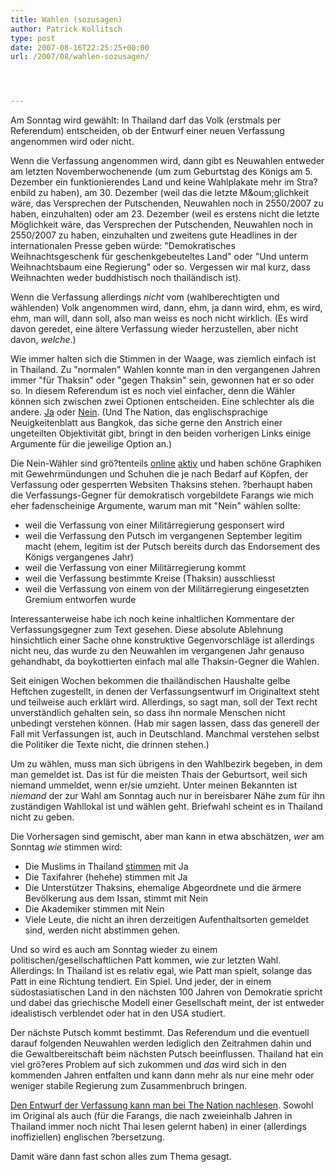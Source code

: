 ```yaml
---
title: Wahlen (sozusagen)
author: Patrick Kollitsch
type: post
date: 2007-08-16T22:25:25+00:00
url: /2007/08/wahlen-sozusagen/




---
```

Am Sonntag wird gewählt: In Thailand darf das Volk (erstmals per Referendum) entscheiden, ob der Entwurf einer neuen Verfassung angenommen wird oder nicht. 

Wenn die Verfassung angenommen wird, dann gibt es Neuwahlen entweder am letzten Novemberwochenende (um zum Geburtstag des Königs am 5. Dezember ein funktionierendes Land und keine Wahlplakate mehr im Stra?enbild zu haben), am 30. Dezember (weil das die letzte M&oum;glichkeit wäre, das Versprechen der Putschenden, Neuwahlen noch in 2550/2007 zu haben, einzuhalten) oder am 23. Dezember (weil es erstens nicht die letzte Möglichkeit wäre, das Versprechen der Putschenden, Neuwahlen noch in 2550/2007 zu haben, einzuhalten und zweitens gute Headlines in der internationalen Presse geben würde: "Demokratisches Weihnachtsgeschenk für geschenkgebeuteltes Land" oder "Und unterm Weihnachtsbaum eine Regierung" oder so. Vergessen wir mal kurz, dass Weihnachten weder buddhistisch noch thailändisch ist).

Wenn die Verfassung allerdings _nicht_ vom (wahlberechtigten und wählenden) Volk angenommen wird, dann, ehm, ja dann wird, ehm, es wird, ehm, man will, dann soll, also man weiss es noch nicht wirklich. (Es wird davon geredet, eine ältere Verfassung wieder herzustellen, aber nicht davon, _welche_.)

Wie immer halten sich die Stimmen in der Waage, was ziemlich einfach ist in Thailand. Zu "normalen" Wahlen konnte man in den vergangenen Jahren immer "für Thaksin" oder "gegen Thaksin" sein, gewonnen hat er so oder so. In diesem Referendum ist es noch viel einfacher, denn die Wähler können sich zwischen zwei Optionen entscheiden. Eine schlechter als die andere. [Ja][1] oder [Nein][2]. (Und The Nation, das englischsprachige Neuigkeitenblatt aus Bangkok, das siche gerne den Anstrich einer ungeteilten Objektivität gibt, bringt in den beiden vorherigen Links einige Argumente für die jeweilige Option an.)

Die Nein-Wähler sind grö?tenteils [online][3] [aktiv][4] und haben schöne Graphiken mit Gewehrmündungen und Schuhen die je nach Bedarf auf Köpfen, der Verfassung oder gesperrten Websiten Thaksins stehen. ?berhaupt haben die Verfassungs-Gegner für demokratisch vorgebildete Farangs wie mich eher fadenscheinige Argumente, warum man mit "Nein" wählen sollte:

  * weil die Verfassung von einer Militärregierung gesponsert wird
  * weil die Verfassung den Putsch im vergangenen September legitim macht (ehem, legitim ist der Putsch bereits durch das Endorsement des Königs vergangenes Jahr)
  * weil die Verfassung von einer Militärregierung kommt
  * weil die Verfassung bestimmte Kreise (Thaksin) ausschliesst
  * weil die Verfassung von einem von der Militärregierung eingesetzten Gremium entworfen wurde

Interessanterweise habe ich noch keine inhaltlichen Kommentare der Verfassungsgegner zum Text gesehen. Diese absolute Ablehnung hinsichtlich einer Sache ohne konstruktive Gegenvorschläge ist allerdings nicht neu, das wurde zu den Neuwahlen im vergangenen Jahr genauso gehandhabt, da boykottierten einfach mal alle Thaksin-Gegner die Wahlen. 

Seit einigen Wochen bekommen die thailändischen Haushalte gelbe Heftchen zugestellt, in denen der Verfassungsentwurf im Originaltext steht und teilweise auch erklärt wird. Allerdings, so sagt man, soll der Text recht unverständlich gehalten sein, so dass ihn normale Menschen nicht unbedingt verstehen können. (Hab mir sagen lassen, dass das generell der Fall mit Verfassungen ist, auch in Deutschland. Manchmal verstehen selbst die Politiker die Texte nicht, die drinnen stehen.)

Um zu wählen, muss man sich übrigens in den Wahlbezirk begeben, in dem man gemeldet ist. Das ist für die meisten Thais der Geburtsort, weil sich niemand ummeldet, wenn er/sie umzieht. Unter meinen Bekannten ist _niemand_ der zur Wahl am Sonntag auch nur in bereisbarer Nähe zum für ihn zuständigen Wahllokal ist und wählen geht. Briefwahl scheint es in Thailand nicht zu geben.

Die Vorhersagen sind gemischt, aber man kann in etwa abschätzen, _wer_ am Sonntag _wie_ stimmen wird:

  * Die Muslims in Thailand [stimmen][5] mit Ja
  * Die Taxifahrer (hehehe) stimmen mit Ja
  * Die Unterstützer Thaksins, ehemalige Abgeordnete und die ärmere Bevölkerung aus dem Issan, stimmt mit Nein
  * Die Akademiker stimmen mit Nein
  * Viele Leute, die nicht an ihren derzeitigen Aufenthaltsorten gemeldet sind, werden nicht abstimmen gehen.

Und so wird es auch am Sonntag wieder zu einem politischen/gesellschaftlichen Patt kommen, wie zur letzten Wahl. Allerdings: In Thailand ist es relativ egal, wie Patt man spielt, solange das Patt in eine Richtung tendiert. Ein Spiel. Und jeder, der in einem südostasiatischen Land in den nächsten 100 Jahren von Demokratie spricht und dabei das griechische Modell einer Gesellschaft meint, der ist entweder idealistisch verblendet oder hat in den <span class="caps">USA</span> studiert.

Der nächste Putsch kommt bestimmt. Das Referendum und die eventuell darauf folgenden Neuwahlen werden lediglich den Zeitrahmen dahin und die Gewaltbereitschaft beim nächsten Putsch beeinflussen. Thailand hat ein viel grö?eres Problem auf sich zukommen und _das_ wird sich in den kommenden Jahren entfalten und kann dann mehr als nur eine mehr oder weniger stabile Regierung zum Zusammenbruch bringen. 

[Den Entwurf der Verfassung kann man bei The Nation nachlesen][6]. Sowohl im Original als auch (für die Farangs, die nach zweieinhalb Jahren in Thailand immer noch nicht Thai lesen gelernt haben) in einer (allerdings inoffiziellen) englischen ?bersetzung. 

Damit wäre dann fast schon alles zum Thema gesagt.

 [1]: http://www.nationmultimedia.com/2007/08/17/opinion/opinion_30045345.php
 [2]: http://www.nationmultimedia.com/2007/08/17/opinion/opinion_30045346.php
 [3]: http://www.flickr.com/photos/isriya/sets/72157601437745957/
 [4]: http://www.wevoteno.net/
 [5]: http://www.nationmultimedia.com/breakingnews/read.php?newsid=30045404
 [6]: http://www.nationmultimedia.com/2007/07/31/headlines/headlines_30043115.php